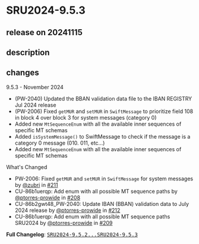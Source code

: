 # SRU2024-9.5.3

## release on 20241115
## description
## changes
9.5.3 - November 2024

* (PW-2040) Updated the BBAN validation data file to the IBAN REGISTRY Jul 2024 release
* (PW-2006) Fixed <code>getMUR</code> and <code>setMUR</code> in <code>SwiftMessage</code> to prioritize field 108 in block 4 over block 3 for system messages (category 0)
* Added new <code>MtSequenceEnum</code> with all the available inner sequences of specific MT schemas
* Added <code>isSystemMessage()</code> to SwiftMessage to check if the message is a category 0 message (010. 011, etc...)
* Added new <code>MtSequenceEnum</code> with all the available inner sequences of specific MT schemas

What's Changed

* PW-2006: Fixed <code>getMUR</code> and <code>setMUR</code> in <code>SwiftMessage</code> for system messages by <a class="user-mention notranslate" data-hovercard-type="user" data-hovercard-url="/users/zubri/hovercard" data-octo-click="hovercard-link-click" data-octo-dimensions="link_type:self" href="https://github.com/zubri">@zubri</a> in <a class="issue-link js-issue-link" data-error-text="Failed to load title" data-id="2656132867" data-permission-text="Title is private" data-url="https://github.com/prowide/prowide-core/issues/211" data-hovercard-type="pull_request" data-hovercard-url="/prowide/prowide-core/pull/211/hovercard" href="https://github.com/prowide/prowide-core/pull/211">#211</a>
* CU-86b1uerqp: Add enum with all possible MT sequence paths by <a class="user-mention notranslate" data-hovercard-type="user" data-hovercard-url="/users/ptorres-prowide/hovercard" data-octo-click="hovercard-link-click" data-octo-dimensions="link_type:self" href="https://github.com/ptorres-prowide">@ptorres-prowide</a> in <a class="issue-link js-issue-link" data-error-text="Failed to load title" data-id="2645181529" data-permission-text="Title is private" data-url="https://github.com/prowide/prowide-core/issues/208" data-hovercard-type="pull_request" data-hovercard-url="/prowide/prowide-core/pull/208/hovercard" href="https://github.com/prowide/prowide-core/pull/208">#208</a>
* CU-86b2gwt48_PW-2040: Update IBAN (BBAN) validation data to July 2024 release by <a class="user-mention notranslate" data-hovercard-type="user" data-hovercard-url="/users/ptorres-prowide/hovercard" data-octo-click="hovercard-link-click" data-octo-dimensions="link_type:self" href="https://github.com/ptorres-prowide">@ptorres-prowide</a> in <a class="issue-link js-issue-link" data-error-text="Failed to load title" data-id="2662573721" data-permission-text="Title is private" data-url="https://github.com/prowide/prowide-core/issues/212" data-hovercard-type="pull_request" data-hovercard-url="/prowide/prowide-core/pull/212/hovercard" href="https://github.com/prowide/prowide-core/pull/212">#212</a>
* CU-86b1uerqp: Add enum with all possible MT sequence paths SRU2024 by <a class="user-mention notranslate" data-hovercard-type="user" data-hovercard-url="/users/ptorres-prowide/hovercard" data-octo-click="hovercard-link-click" data-octo-dimensions="link_type:self" href="https://github.com/ptorres-prowide">@ptorres-prowide</a> in <a class="issue-link js-issue-link" data-error-text="Failed to load title" data-id="2645181740" data-permission-text="Title is private" data-url="https://github.com/prowide/prowide-core/issues/209" data-hovercard-type="pull_request" data-hovercard-url="/prowide/prowide-core/pull/209/hovercard" href="https://github.com/prowide/prowide-core/pull/209">#209</a>

<strong>Full Changelog</strong>: <a class="commit-link" href="https://github.com/prowide/prowide-core/compare/SRU2024-9.5.2...SRU2024-9.5.3"><tt>SRU2024-9.5.2...SRU2024-9.5.3</tt></a>

